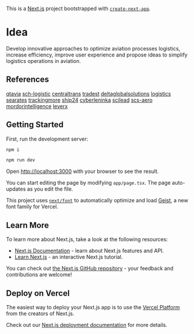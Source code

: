 This is a [Next.js](https://nextjs.org) project bootstrapped with [`create-next-app`](https://nextjs.org/docs/app/api-reference/cli/create-next-app).

# Idea

Develop innovative approaches to optimize aviation processes
logistics, increase efficiency, improve user experience and
propose ideas to simplify logistics operations in aviation.

## References

[qtavia](https://qtavia.com/articles/multimodalnye-perevozki-gruzov-vidy-i-osobennosti/)
[sch-logistic](https://sch-logistic.ru/about-us/articles/multimodalnyie-perevozki-gruzov-vidyi-i-osobennosti/)
[centraltrans](https://centraltrans.ru/articles/multimodalnye-perevozki-vidy-osobennosti)
[tradest](https://tradest.ru/stati/multimodalnye-perevozki-gruzov/)
[deltaglobalsolutions](https://www.deltaglobalsolutions.com/aerospace?lang=ru)
[logistics](https://logistics.ru/logisticheskie-platformy)
[searates](https://www.searates.com/ru/integrations/api-parcel-tracking/)
[trackingmore](https://www.trackingmore.com/ru)
[ship24](https://www.ship24.com/ru/tracking-api)
[cyberleninka](https://cyberleninka.ru/article/n/sostoyanie-i-strategii-razvitiya-otrasli-aviatsionnoy-logistiki)
[scilead](https://scilead.ru/article/5335-vnedrenie-avtomatizirovannikh-sistem-upravlen)
[scs-aero](https://scs-aero.ru/blog/glavnye-trendy-logistiki-v-rossii-v-2024-25-godah/)
[mordorintelligence](https://www.mordorintelligence.com/ru/industry-reports/air-freight-forwarding-market)
[leverx](https://leverx.com/ru/newsroom/trendy-logisticheskoy-otrasli)

## Getting Started

First, run the development server:

```bash
npm i

npm run dev
```

Open [http://localhost:3000](http://localhost:3000) with your browser to see the result.

You can start editing the page by modifying `app/page.tsx`. The page auto-updates as you edit the file.

This project uses [`next/font`](https://nextjs.org/docs/app/building-your-application/optimizing/fonts) to automatically optimize and load [Geist](https://vercel.com/font), a new font family for Vercel.

## Learn More

To learn more about Next.js, take a look at the following resources:

- [Next.js Documentation](https://nextjs.org/docs) - learn about Next.js features and API.
- [Learn Next.js](https://nextjs.org/learn) - an interactive Next.js tutorial.

You can check out [the Next.js GitHub repository](https://github.com/vercel/next.js) - your feedback and contributions are welcome!

## Deploy on Vercel

The easiest way to deploy your Next.js app is to use the [Vercel Platform](https://vercel.com/new?utm_medium=default-template&filter=next.js&utm_source=create-next-app&utm_campaign=create-next-app-readme) from the creators of Next.js.

Check out our [Next.js deployment documentation](https://nextjs.org/docs/app/building-your-application/deploying) for more details.
